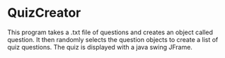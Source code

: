 # QuizCreator
This program takes a .txt file of questions and creates an object called question. It then randomly selects 
the question objects to create a list of quiz questions. The quiz is displayed with a java swing JFrame.

